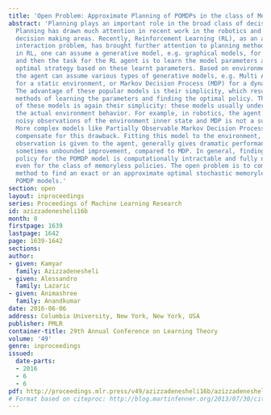 ```yaml
---
title: 'Open Problem: Approximate Planning of POMDPs in the class of Memoryless Policies'
abstract: 'Planning plays an important role in the broad class of decision theory.
  Planning has drawn much attention in recent work in the robotics and sequential
  decision making areas. Recently, Reinforcement Learning (RL), as an agent-environment
  interaction problem, has brought further attention to planning methods. Generally
  in RL, one can assume a generative model, e.g. graphical models, for the environment,
  and then the task for the RL agent is to learn the model parameters and find the
  optimal strategy based on these learnt parameters. Based on environment behavior,
  the agent can assume various types of generative models, e.g. Multi Armed Bandit
  for a static environment, or Markov Decision Process (MDP) for a dynamic environment.
  The advantage of these popular models is their simplicity, which results in tractable
  methods of learning the parameters and finding the optimal policy. The drawback
  of these models is again their simplicity: these models usually underfit and underestimate
  the actual environment behavior. For example, in robotics, the agent usually has
  noisy observations of the environment inner state and MDP is not a suitable model.
  More complex models like Partially Observable Markov Decision Process (POMDP) can
  compensate for this drawback. Fitting this model to the environment, where the partial
  observation is given to the agent, generally gives dramatic performance improvement,
  sometimes unbounded improvement, compared to MDP. In general, finding the optimal
  policy for the POMDP model is computationally intractable and fully non convex,
  even for the class of memoryless policies. The open problem is to come up with a
  method to find an exact or an approximate optimal stochastic memoryless policy for
  POMDP models.'
section: open
layout: inproceedings
series: Proceedings of Machine Learning Research
id: azizzadenesheli16b
month: 0
firstpage: 1639
lastpage: 1642
page: 1639-1642
sections: 
author:
- given: Kamyar
  family: Azizzadenesheli
- given: Alessandro
  family: Lazaric
- given: Animashree
  family: Anandkumar
date: 2016-06-06
address: Columbia University, New York, New York, USA
publisher: PMLR
container-title: 29th Annual Conference on Learning Theory
volume: '49'
genre: inproceedings
issued:
  date-parts:
  - 2016
  - 6
  - 6
pdf: http://proceedings.mlr.press/v49/azizzadenesheli16b/azizzadenesheli16b.pdf
# Format based on citeproc: http://blog.martinfenner.org/2013/07/30/citeproc-yaml-for-bibliographies/
---
```

